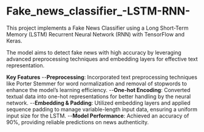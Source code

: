 # Fake_news_classifier_-LSTM-RNN-
This project implements a Fake News Classifier using a Long Short-Term Memory (LSTM) Recurrent Neural Network (RNN) with TensorFlow and Keras.

The model aims to detect fake news with high accuracy by leveraging advanced preprocessing techniques and embedding layers for effective text representation.

**Key Features**
--**Preprocessing**: Incorporated text preprocessing techniques like Porter Stemmer for word normalization and removal of stopwords to enhance the model’s learning efficiency.
--**One-hot Encoding**: Converted textual data into one-hot representations for better handling by the neural network.
--**Embedding & Padding**: Utilized embedding layers and applied sequence padding to manage variable-length input data, ensuring a uniform input size for the LSTM.
--**Model Performance**: Achieved an accuracy of 90%, providing reliable predictions on news authenticity.
